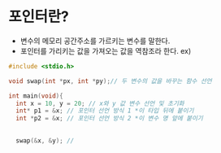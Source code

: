 # 포인터란?
- 변수의 메모리 공간주소를 가르키는 변수를 말한다.
- 포인터를 가리키는 값을 가져오는 값을 역참조라 한다.
ex)
``` C++
#include <stdio.h>

void swap(int *px, int *py);// 두 변수의 값을 바꾸는 함수 선언

int main(void){
  int x = 10, y = 20; // x와 y 값 변수 선언 및 초기화
  int* p1 = &x; // 포인터 선언 방식 1 *이 타입 뒤에 붙이기
  int *p2 = &x; // 포인터 선언 방식 2 *이 변수 명 앞에 붙이기

  
  swap(&x, &y); //  
  


```
